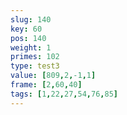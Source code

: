 ```yaml
---
slug: 140
key: 60
pos: 140
weight: 1
primes: 102
type: test3
value: [809,2,-1,1]
frame: [2,60,40]
tags: [1,22,27,54,76,85]
---
```

